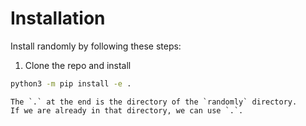# Installation

Install randomly by following these steps:

1. Clone the repo and install

```bash
python3 -m pip install -e .
```

```{tip}
The `.` at the end is the directory of the `randomly` directory.
If we are already in that directory, we can use `.`.
```
